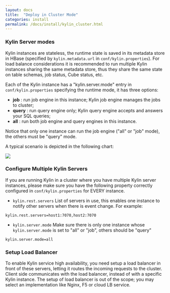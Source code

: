 ```yaml
---
layout: docs
title:  "Deploy in Cluster Mode"
categories: install
permalink: /docs/install/kylin_cluster.html
---
```



### Kylin Server modes

Kylin instances are stateless, the runtime state is saved in its metadata store in HBase (specified by `kylin.metadata.url` in `conf/kylin.properties`). For load balance considerations it is recommended to run multiple Kylin instances sharing the same metadata store, thus they share the same state on table schemas, job status, Cube status, etc.

Each of the Kylin instance has a "kylin.server.mode" entry in `conf/kylin.properties` specifying the runtime mode, it has three options: 

 *  **job** : run job engine in this instance; Kylin job engine manages the jobs to cluster;
 *  **query** : run query engine only; Kylin query engine accepts and answers your SQL queries;
 *  **all** : run both job engine and query engines in this instance. 

 Notice that only one instance can run the job engine ("all" or "job" mode), the others must be "query" mode. 

A typical scenario is depicted in the following chart:

![]( /images/install/kylin_server_modes.png)

### Configure Multiple Kylin Servers

If you are running Kylin in a cluster where you have multiple Kylin server instances, please make sure you have the following property correctly configured in `conf/kylin.properties` for EVERY instance.

 *  `kylin.rest.servers`
	List of servers in use, this enables one instance to notify other servers when there is event change. For example: 

```
kylin.rest.servers=host1:7070,host2:7070
```

 *  `kylin.server.mode`
	Make sure there is only one instance whose `kylin.server.mode` is set to "all" or "job", others should be "query"

```
kylin.server.mode=all
```

### Setup Load Balancer 

To enable Kylin service high availability, you need setup a load balancer in front of these servers, letting it routes the incoming requests to the cluster. Client side communicates with the load balancer, instead of with a specific Kylin instance. The setup of load balancer is out of the scope; you may select an implementation like Nginx, F5 or cloud LB service. 
	
